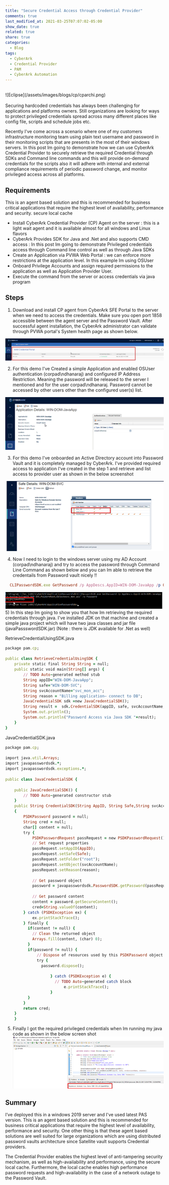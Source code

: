 ```yaml
---
title: "Secure Credential Access through Credential Provider"
comments: true
last_modified_at: 2021-03-25T07:07:02-05:00
show_date: true
related: true
share: true
categories:
  - Blog
tags:
  - CyberArk
  - Credential Provider
  - PAM
  - CyberArk Automation
---
```


 <br>
![Eclipse](/assets/images/blogs/cp/cparchi.png)
<br><br>
Securing hardcoded credentials has always been challenging for applications and platforms owners. Still organizations are looking for ways to protect privileged credentials spread across many different places like config file, scripts and schedule jobs etc.

Recently I've come across a scenario where one of my customers infrastructure monitoring team using plain text username and password in their monitoring scripts that are presents in the most of their windows servers. In this post Im going to demonstrate how we can use CyberArk Credential Provider to securely retrieve the required Credential through SDKs and Command line commands and this will provide  on-demand credentials for the scripts also it will adhere  with internal and external compliance requirements of periodic password change, and monitor privileged access across all platforms.

## Requirements
This is an agent based solution and this is recommended for business critical applications that require the highest level of availability, performance and security. secure local cache

- Install CyberArk Credential Provider (CP) Agent on the server : this is a light wait agent and it is available almost for all windows and Linux flavors
- CyberArk Provides SDK for Java and .Net and also supports CMD access : In this post Im going to demonstrate Privileged credentials access through Command line control as well as      through   Java SDKs
- Create an Application via PVWA Web Portal : we can enforce more restrictions at the application level. In this example Im using OSUser 
- Onboard Privilege Accounts and assign required permissions to the application as well as Application Provider User.
- Execute the command from the server or access credentials via java program


## Steps

1) Download and install CP agent from CyberArk SFE Portal to the server when we need to access the credentials. Make sure you open port 1858 accessible between the agent server and the Password Vault. After successful agent installation, the CyberArk administrator can validate through PVWA portal's System health page as shown below.

![Eclipse](/assets/images/blogs/cp/pvwa.png)

2)  For this demo I've Created a simple Application and enabled OSUser authentication (corpad\ndhanaraj) and configured IP Address Restriction. Meaning the password will be released to the server I mentioned and for the user corpad\ndhanaraj. Password cannot be accessed by other users other than the configured user(s) list.

![Eclipse](/assets/images/blogs/cp/app.png)


3) For this demo I've onboarded an Active Directory account into Password Vault and it is completely managed by CyberArk. I've provided required access to application I've created in the step 1 and retrieve and list access to provider user as shown in the below screenshot


![Eclipse](/assets/images/blogs/cp/safe.png)

4) Now I need to login to the windows server using my AD Account (corpad\ndhanaraj) and try to access the password through Command Line Command as shown below and you can Im able to retrieve the credentails from Password vault nicely !!
```ruby
  CLIPasswordSDK.exe GetPassword /p AppDescs.AppID=WIN-DOM-JavaApp /p Query="Safe=WIN-DOM-SVC;Folder=Root;Object=svc_mon_acc" /o Password
```
![Eclipse](/assets/images/blogs/cp/cmd.png)
5) In this step Im going to show you that how Im retrieving the required credentials through java. I've installed JDK on that machine and created a simple java project which will have two java classes and jar file (javaPassswordSDK.jar) (Note : there is JDK available for .Net as well)

RetrieveCredentialUsingSDK.java
```ruby
package pam.cp;

public class RetrieveCredentialUsingSDK {
	private static final String String = null;
	public static void main(String[] args) {
		// TODO Auto-generated method stub
        String appID="WIN-DOM-JavaApp";
        String safe="WIN-DOM-SVC";
        String svcAccountName="svc_mon_acc";
        String reason = "Billing application– connect to DB";
       	JavaCredentialSDK sdk =new JavaCredentialSDK();
		String result =  sdk.CredentialSDK(appID, safe, svcAccountName, reason);
		System.out.println();
		System.out.println("Password Access via Java SDK "+result);
	}
}
```
JavaCredentialSDK.java
```ruby
package pam.cp;

import java.util.Arrays;
import javapasswordsdk.*;
import javapasswordsdk.exceptions.*;

public class JavaCredentialSDK {
 
	public JavaCredentialSDK() {
		// TODO Auto-generated constructor stub
	}
	public String CredentialSDK(String AppID, String Safe,String svcAccountName,String reason)
    {
        PSDKPassword password = null;
        String cred = null;
        char[] content = null;
        try {
            PSDKPasswordRequest passRequest = new PSDKPasswordRequest();
            // Set request properties
            passRequest.setAppID(AppID);
            passRequest.setSafe(Safe);
            passRequest.setFolder("root");
            passRequest.setObject(svcAccountName);
            passRequest.setReason(reason);
         
            // Get password object
            password = javapasswordsdk.PasswordSDK.getPassword(passRequest);

            // Get password content
            content = password.getSecureContent();
            cred=String.valueOf(content);
        } catch (PSDKException ex) {
            ex.printStackTrace();
        } finally {
          if(content != null) {
            // Clean the returned object
            Arrays.fill(content, (char) 0);
          }
          if(password != null) {
              // Dispose of resources used by this PSDKPassword object
              try {
            	password.dispose();
				  
		        	} catch (PSDKException e) {
				      // TODO Auto-generated catch block
				          e.printStackTrace();
			        }
          }
        }
		return cred;
    } 
    }

```
5) Finally I got the required privileged credentials when Im running my java code as shown in the below screen shot
![Eclipse](/assets/images/blogs/cp/java.png)
## Summary 
I’ve deployed this in a windows 2019 server and I've used latest PAS version. This is an agent based solution and this is recommended for business critical applications that require the highest level of availability, performance and security. One other thing is that these agent based solutions are well suited for large organizations which are using distributed password vaults architecture since Satellite vault supports Credential providers.

The Credential Provider enables the highest level of anti-tampering security mechanism, as well as high-availability and performance, using the secure local cache. Furthermore, the local cache enables high performance password requests and high-availability in the case of a network outage to the Password Vault.